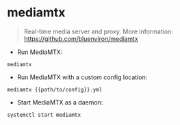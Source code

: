 # mediamtx

> Real-time media server and proxy.
> More information: <https://github.com/bluenviron/mediamtx>

- Run MediaMTX:

`mediamtx`

- Run MediaMTX with a custom config location:

`mediamtx {{path/to/config}}.yml`

- Start MediaMTX as a daemon:

`systemctl start mediamtx`
